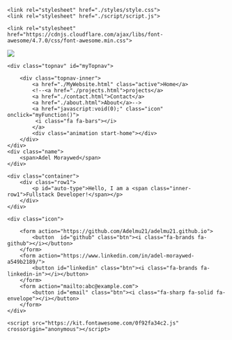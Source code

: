 

<!DOCTYPE html>
<html lang="en">
<head>
    <meta charset="UTF-8">
    <meta http-equiv="X-UA-Compatible" content="IE=edge">
    <meta name="viewport" content="width=device-width, initial-scale=1.0">
    <title>My Website</title>

    <link rel="stylesheet" href="./styles/style.css">
    <link rel="stylesheet" href="./script/script.js">
    
    <link rel="stylesheet" href="https://cdnjs.cloudflare.com/ajax/libs/font-awesome/4.7.0/css/font-awesome.min.css">

    

</head>



<body>
    <img src="https://images.unsplash.com/photo-1534447677768-be436bb09401?ixlib=rb-4.0.3&ixid=MnwxMjA3fDB8MHxwaG90by1wYWdlfHx8fGVufDB8fHx8&auto=format&fit=crop&w=1194&q=80" autoplay loop playsinline muted />

    <div class="topnav" id="myTopnav">
        
        <div class="topnav-inner">
            <a href="./MyWebsite.html" class="active">Home</a>
            <!--<a href="./projects.html">projects</a>
            <a href="./contact.html">Contact</a>
            <a href="./about.html">About</a>-->
            <a href="javascript:void(0);" class="icon" onclick="myFunction()">
             <i class="fa fa-bars"></i>
            </a>
            <div class="animation start-home"></div>
        </div>
    </div>
    <div class="name">
        <span>Adel Moraywed</span>
    </div>

    <div class="container">
        <div class="row1">
            <p id="auto-type">Hello, I am a <span class="inner-row1">Fullstack Developer!</span></p>
        </div>
    </div>
    
    <div class="icon">
        
        <form action="https://github.com/Adelmu21/adelmu21.github.io">
            <button  id="github" class="btn"><i class="fa-brands fa-github"></i></button>
        </form>
        <form action="https://www.linkedin.com/in/adel-moraywed-a549b2189/">
            <button id="linkedin" class="btn"><i class="fa-brands fa-linkedin-in"></i></button>
        </form>
        <form action="mailto:abc@example.com">
            <button id="email" class="btn"><i class="fa-sharp fa-solid fa-envelope"></i></button>
        </form>
    </div>

    <script src="https://kit.fontawesome.com/0f92fa34c2.js" crossorigin="anonymous"></script>
</body>
</html>
